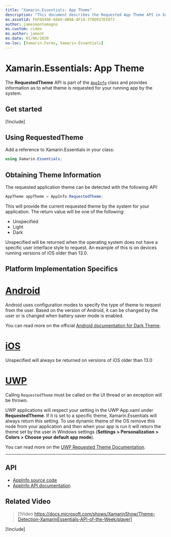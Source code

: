 ```yaml
---
title: "Xamarin.Essentials: App Theme"
description: "This document describes the Requested App Theme API in Xamarin.Essentials, which provides information as to what theme style is requested for the running app."
ms.assetid: F6F6D496-A8A9-4B9A-AF1A-370D937E5073
author: jamesmontemagno
ms.custom: video
ms.author: jamont
ms.date: 01/06/2020
no-loc: [Xamarin.Forms, Xamarin.Essentials]
---
```


# Xamarin.Essentials: App Theme

The **RequestedTheme** API is part of the [`AppInfo`](app-information.md) class and provides information as to what theme is requested for your running app by the system.

## Get started

[!include[](~/essentials/includes/get-started.md)]

## Using RequestedTheme

Add a reference to Xamarin.Essentials in your class:

```csharp
using Xamarin.Essentials;
```

## Obtaining Theme Information

The requested application theme can be detected with the following API:

```csharp
AppTheme appTheme = AppInfo.RequestedTheme;

```

This will provide the current requested theme by the system for your application. The return value will be one of the following:

* Unspecified
* Light
* Dark

Unspecified will be returned when the operating system does not have a specific user interface style to request. An example of this is on devices running versions of iOS older than 13.0.


## Platform Implementation Specifics

# [Android](#tab/android)

Android uses configuration modes to specify the type of theme to request from the user. Based on the version of Android, it can be changed by the user or is changed when battery saver mode is enabled.

You can read more on the official [Android documentation for Dark Theme](https://developer.android.com/guide/topics/ui/look-and-feel/darktheme).


# [iOS](#tab/ios)

Unspecified will always be returned on versions of iOS older than 13.0


# [UWP](#tab/uwp)

Calling `RequestedTheme` must be called on the UI thread or an exception will be thrown.

UWP applications will respect your setting in the UWP App.xaml under **RequestedTheme**. If it is set to a specific theme, Xamarin.Essentials will always return this setting. To use dynamic theme of the OS remove this node from your application and then when your app is run it will return the theme set by the user in Windows settings (**Settings > Personalization > Colors > Choose your default app mode**).

You can read more on the [UWP Requested Theme Documentation](/uwp/api/windows.ui.xaml.application.requestedtheme).

--------------

## API

- [AppInfo source code](https://github.com/xamarin/Essentials/tree/main/Xamarin.Essentials/AppInfo)
- [AppInfo API documentation](xref:Xamarin.Essentials.AppInfo)

## Related Video

> [!Video https://docs.microsoft.com/shows/XamarinShow/Theme-Detection-XamarinEssentials-API-of-the-Week/player]

[!include[](~/essentials/includes/xamarin-show-essentials.md)]